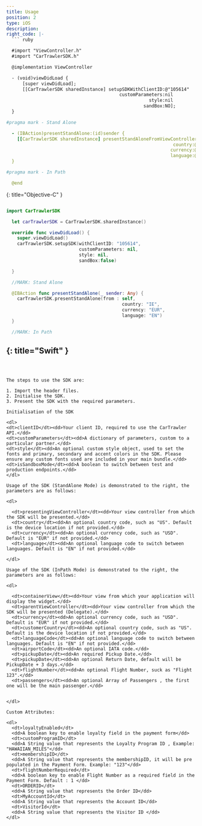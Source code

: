 ```yaml
---
title: Usage
position: 2
type: iOS
description:
right_code: |-
  ``` ruby

  #import "ViewController.h"
  #import "CarTrawlerSDK.h"

  @implementation ViewController

  - (void)viewDidLoad {
      [super viewDidLoad];
      [[CarTrawlerSDK sharedInstance] setupSDKWithClientID:@"105614"
                                          customParameters:nil
                                                     style:nil
                                                   sandBox:NO];
  }

#pragma mark - Stand Alone

  - (IBAction)presentStandAlone:(id)sender {
    [[CarTrawlerSDK sharedInstance] presentStandAloneFromViewController:self
                                                              country:@"IE"
                                                             currency:@"EUR"
                                                             language:@"EN"];
  }

#pragma mark - In Path

  @end

  ```
  {: title="Objective-C" }
  ``` swift

  import CarTrawlerSDK

    let carTrawlerSDK = CarTrawlerSDK.sharedInstance()

    override func viewDidLoad() {
      super.viewDidLoad()
      carTrawlerSDK.setupSDK(withClientID: "105614",
                             customParameters: nil,
                             style: nil,
                             sandBox:false)

    }

    //MARK: Stand Alone

    @IBAction func presentStandAlone(_ sender: Any) {
      carTrawlerSDK.presentStandAlone(from : self,
                                             country: "IE",
                                             currency: "EUR",
                                             language: "EN")
    }

    //MARK: In Path

  ```
  {: title="Swift" }
---
```



The steps to use the SDK are:

1. Import the header files.
2. Initialise the SDK.
3. Present the SDK with the required parameters.

Initialisation of the SDK

<dl>
<dt>clientID</dt><dd>Your client ID, required to use the CarTrawler API.</dd>
<dt>customParameters</dt><dd>A dictionary of parameters, custom to a particular partner.</dd>
<dt>style</dt><dd>An optional custom style object, used to set the fonts and primary, secondary and accent colors in the SDK. Please ensure any custom fonts used are included in your main bundle.</dd>
<dt>isSandboxMode</dt><dd>A boolean to switch between test and production endpoints.</dd>
</dl>

Usage of the SDK (StandAlone Mode) is demonstrated to the right, the parameters are as follows:

<dl>

  <dt>presentingViewController</dt><dd>Your view controller from which the SDK will be presented.</dd>  
  <dt>country</dt><dd>An optional country code, such as "US". Default is the device location if not provided.</dd>
  <dt>currency</dt><dd>An optional currency code, such as "USD". Default is "EUR" if not provided.</dd>
  <dt>language</dt><dd>An optional language code to switch between languages. Default is "EN" if not provided.</dd>

</dl>

Usage of the SDK (InPath Mode) is demonstrated to the right, the parameters are as follows:

<dl>

  <dt>containerView</dt><dd>Your view from which your application will display the widget.</dd>  
  <dt>parentViewController</dt><dd>Your view controller from which the SDK will be presented (Delegate).</dd>  
  <dt>currency</dt><dd>An optional currency code, such as "USD". Default is "EUR" if not provided.</dd>
  <dt>customerCountry</dt><dd>An optional country code, such as "US". Default is the device location if not provided.</dd>
  <dt>languageCode</dt><dd>An optional language code to switch between languages. Default is "EN" if not provided.</dd>
  <dt>airportCode</dt><dd>An optional IATA code.</dd>
  <dt>pickupDate</dt><dd>An required Pickup Date.</dd>
  <dt>pickupDate</dt><dd>An optional Return Date, default will be PickupDate + 3 days.</dd>
  <dt>flightNumber</dt><dd>An optional Flight Number, suck as "Flight 123".</dd>
  <dt>passengers</dt><dd>An optional Array of Passengers , the first one will be the main passenger.</dd>


</dl>

Custom Attributes:

<dl>
  <dt>loyaltyEnabled</dt>
  <dd>A boolean key to enable loyalty field in the payment form</dd>
  <dt>customProgramID</dt>
  <dd>A String value that represents the Loyalty Program ID , Example: "HAWAIIAN_MILES"</dd>
  <dt>membershipID</dt>
  <dd>A String value that represents the membershipID, it will be pre populated in the Payment Form. Example: "123"</dd>
  <dt>flightNumberRequired</dt>
  <dd>A boolean key to enable Flight Number as a required field in the Payment Form. Default : 1 </dd>
  <dt>ORDERID</dt>
  <dd>A String value that represents the Order ID</dd>
  <dt>MyAccountId</dt>
  <dd>A String value that represents the Account ID</dd>
  <dt>VisitorId</dt>
  <dd>A String value that represents the Visitor ID </dd>
</dl>
